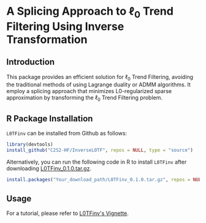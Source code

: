 
# A Splicing Approach to $\ell_0$ Trend Filtering Using Inverse Transformation

<!-- badges: start -->
<!-- badges: end -->

## Introduction

This package provides an efficient solution for $\ell_0$ Trend Filtering, avoiding the traditional methods of using Lagrange duality or ADMM algorithms. It employ a splicing approach that minimizes L0-regularized sparse approximation by transforming the $\ell_0$ Trend Filtering problem. 

## R Package Installation

`L0TFinv` can be installed from Github as follows:

``` r
library(devtools)
install_github("C2S2-HF/InverseL0TF", repos = NULL, type = "source")
```

Alternatively, you can run the following code in R to install `L0TFinv` after downloading [L0TFinv_0.1.0.tar.gz](./L0TFinv_0.1.0.tar.gz).

```r
install.packages("Your_download_path/L0TFinv_0.1.0.tar.gz", repos = NULL, type = "source")
```

## Usage

For a tutorial, please refer to [L0TFinv's Vignette](./vignettes). 




